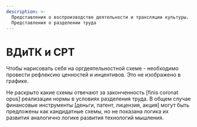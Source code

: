 ```yaml
---
description: >-
  Представления о воспроизводстве деятельности и трансляции культуры.
  Представления о разделении труда
---
```


# ВДиТК и СРТ

Чтобы нарисовать себя на оргдеятельностной схеме - необходимо провести рефлексию ценностей и инцентивов. Это не изображено в графике.&#x20;

Не раскрыто какие схемы отвечают за законченность \[finis coronat opus] реализации нормы в условиях разделения труда. В общем случае финансовые инструменты \[деньги, патент, лицензия, акция] могут быть предложены как кандидатные схемы, но не показана логика их развития аналогично логике развития технологий мышления. &#x20;
